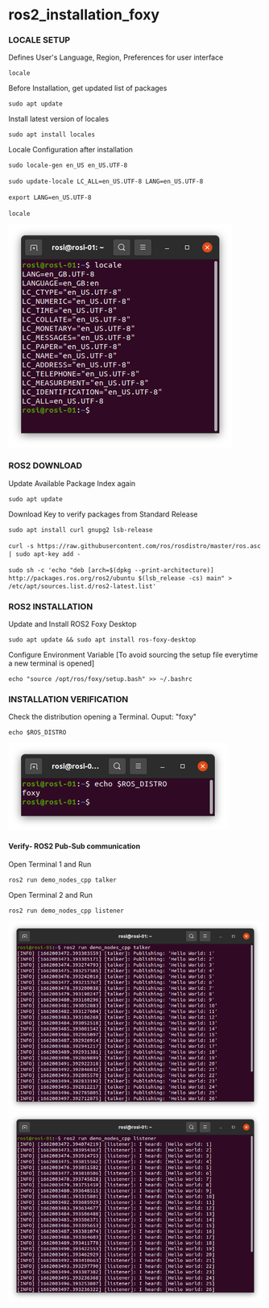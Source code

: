 # ros2_installation_foxy 

### LOCALE SETUP

Defines User's Language, Region, Preferences for user interface

```
locale
```
Before Installation, get updated list of packages

```
sudo apt update
```

Install latest version of locales

```
sudo apt install locales
```

Locale Configuration after installation

```
sudo locale-gen en_US en_US.UTF-8

sudo update-locale LC_ALL=en_US.UTF-8 LANG=en_US.UTF-8

export LANG=en_US.UTF-8

locale

```
![Locale](https://github.com/shalman-khan/ros2_installation_foxy/blob/main/images/Screenshot%20from%202022-09-01%2010-27-50.png)
### ROS2 DOWNLOAD

Update Available Package Index again
```
sudo apt update
```
Download Key to verify packages from Standard Release

```
sudo apt install curl gnupg2 lsb-release

curl -s https://raw.githubusercontent.com/ros/rosdistro/master/ros.asc | sudo apt-key add -

sudo sh -c 'echo "deb [arch=$(dpkg --print-architecture)] http://packages.ros.org/ros2/ubuntu $(lsb_release -cs) main" > /etc/apt/sources.list.d/ros2-latest.list'

```


### ROS2 INSTALLATION

Update and Install ROS2 Foxy Desktop

```
sudo apt update && sudo apt install ros-foxy-desktop
```

Configure Environment Variable [To avoid sourcing the setup file everytime a new terminal is opened]

```
echo "source /opt/ros/foxy/setup.bash" >> ~/.bashrc
```

### INSTALLATION VERIFICATION

Check the distribution opening a Terminal. Ouput: "foxy"
```
echo $ROS_DISTRO
```
![Distro](https://github.com/shalman-khan/ros2_installation_foxy/blob/main/images/Screenshot%20from%202022-09-01%2010-58-25.png)

#### Verify- ROS2 Pub-Sub communication

Open Terminal 1 and Run

```
ros2 run demo_nodes_cpp talker
```

Open Terminal 2 and Run

```
ros2 run demo_nodes_cpp listener
```
![Talker](https://github.com/shalman-khan/ros2_installation_foxy/blob/main/images/Screenshot%20from%202022-09-01%2011-38-22.png)
![Listener](https://github.com/shalman-khan/ros2_installation_foxy/blob/main/images/Screenshot%20from%202022-09-01%2011-38-25.png)





